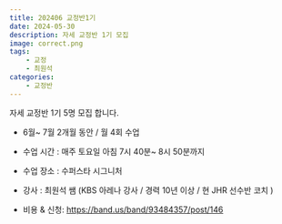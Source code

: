 ```yaml
---
title: 202406 교정반1기
date: 2024-05-30
description: 자세 교정반 1기 모집
image: correct.png
tags:
    - 교정
    - 최원석
categories:
    - 교정반
---
```


자세 교정반  1기 5명 모집 합니다. 

-  6월~ 7월 2개월 동안 / 월  4회 수업 
-  수업 시간 : 매주 토요일 아침 7시 40분~ 8시 50분까지 
-  수업 장소 : 수퍼스타 시그니처 
-  강사 : 최원석 쌤 (KBS 아레나 강사 / 경력 10년 이상 / 현 JHR 선수반 코치 )

- 비용 & 신청: https://band.us/band/93484357/post/146